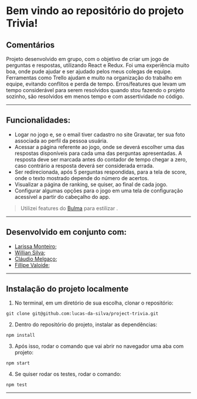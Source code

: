 # Bem vindo ao repositório do projeto Trivia!

## Comentários

Projeto desenvolvido em grupo, com o objetivo de criar um jogo de perguntas e respostas, utilizando React e Redux. Foi uma experiência muito boa, onde pude ajudar e ser ajudado pelos meus colegas de equipe. Ferramentas como Trello ajudam e muito na organização do trabalho em equipe, evitando conflitos e perda de tempo. Erros/features que levam um tempo considerável para serem resolvidos quando stou fazendo o projeto sozinho, são resolvidos em menos tempo e com assertividade no código. 

---

## Funcionalidades:
- Logar no jogo e, se o email tiver cadastro no site Gravatar, ter sua foto associada ao perfil da pessoa usuária.
- Acessar a página referente ao jogo, onde se deverá escolher uma das respostas disponíveis para cada uma das perguntas apresentadas. A resposta deve ser marcada antes do contador de tempo chegar a zero, caso contrário a resposta deverá ser considerada errada.
- Ser redirecionada, após 5 perguntas respondidas, para a tela de score, onde o texto mostrado depende do número de acertos.
- Visualizar a página de ranking, se quiser, ao final de cada jogo.
- Configurar algumas opções para o jogo em uma tela de configuração acessível a partir do cabeçalho do app.

> Utilizei features do [Bulma](https://bulma.io/) para estilizar .

---

## Desenvolvido em conjunto com:
- [Larissa Monteiro](https://github.com/Larismontp);
- [Willian Silva](https://github.com/WillSs-Dev);
- [Cláudio Melgaço](https://github.com/melgacoc);
- [Fillipe Valoide](https://github.com/Valoide);

---

## Instalação do projeto localmente

1. No terminal, em um diretório de sua escolha, clonar o repositório:

```
git clone git@github.com:lucas-da-silva/project-trivia.git
```

2. Dentro do repositório do projeto, instalar as dependências:

```
npm install
```

3. Após isso, rodar o comando que vai abrir no navegador uma aba com projeto:

```
npm start
```

4. Se quiser rodar os testes, rodar o comando:

```
npm test
```

---
